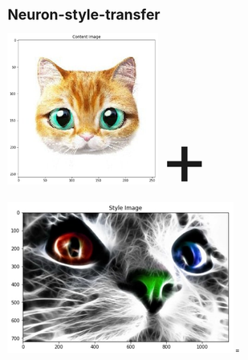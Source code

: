 # Neuron-style-transfer

<img src="style and content images/content1.jpg" alt="total loss" width="300"/>  <span style="font-size:110pt;"> + </span> <img src="style and content images/style1.jpg" alt="total loss" height="300"/> =
<br/>

